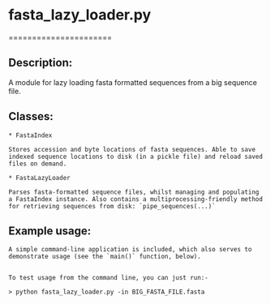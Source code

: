 # fasta_lazy_loader.py
======================

## Description:

A module for lazy loading fasta formatted sequences from a big
sequence file.

## Classes:

    * FastaIndex

    Stores accession and byte locations of fasta sequences. Able to save
    indexed sequence locations to disk (in a pickle file) and reload saved
    files on demand.
    
    * FastaLazyLoader

    Parses fasta-formatted sequence files, whilst managing and populating
    a FastaIndex instance. Also contains a multiprocessing-friendly method
    for retrieving sequences from disk: `pipe_sequences(...)`


## Example usage:

    A simple command-line application is included, which also serves to
    demonstrate usage (see the `main()` function, below).


    To test usage from the command line, you can just run:-

    > python fasta_lazy_loader.py -in BIG_FASTA_FILE.fasta

